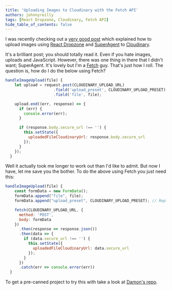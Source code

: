 ```yaml
---
title: 'Uploading Images to Cloudinary with the Fetch API'
authors: johnnyreilly
tags: [React Dropzone, Cloudinary, Fetch API]
hide_table_of_contents: false
---
```


I was recently checking out a [very good post](https://css-tricks.com/image-upload-manipulation-react/) which explained how to upload images using [React Dropzone](https://github.com/react-dropzone/react-dropzone) and [SuperAgent](https://github.com/visionmedia/superagent) to [Cloudinary](https://cloudinary.com/).

It's a brilliant post; you should totally read it. Even if you hate images, uploads and JavaScript. However, there was one thing in there that I didn't want; SuperAgent. It's lovely but I'm a [Fetch](https://developer.mozilla.org/en-US/docs/Web/API/Fetch_API) guy. That's just how I roll. The question is, how do I do the below using Fetch?

```js
handleImageUpload(file) {
    let upload = request.post(CLOUDINARY_UPLOAD_URL)
                     .field('upload_preset', CLOUDINARY_UPLOAD_PRESET)
                     .field('file', file);

    upload.end((err, response) => {
      if (err) {
        console.error(err);
      }

      if (response.body.secure_url !== '') {
        this.setState({
          uploadedFileCloudinaryUrl: response.body.secure_url
        });
      }
    });
  }
```

Well it actually took me longer to work out than I'd like to admit. But now I have, let me save you the bother. To do the above using Fetch you just need this:

```js
handleImageUpload(file) {
    const formData = new FormData();
    formData.append("file", file);
    formData.append("upload_preset", CLOUDINARY_UPLOAD_PRESET); // Replace the preset name with your own

    fetch(CLOUDINARY_UPLOAD_URL, {
      method: 'POST',
      body: formData
    })
      .then(response => response.json())
      .then(data => {
        if (data.secure_url !== '') {
          this.setState({
            uploadedFileCloudinaryUrl: data.secure_url
          });
        }
      })
      .catch(err => console.error(err))
  }
```

To get a pre-canned project to try this with take a look at [Damon's repo](https://github.com/damonbauer/react-cloudinary).
